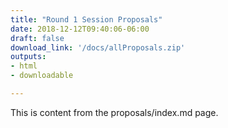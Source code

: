 ```yaml
---
title: "Round 1 Session Proposals"
date: 2018-12-12T09:40:06-06:00
draft: false
download_link: '/docs/allProposals.zip'
outputs:
- html
- downloadable

---
```

This is content from the proposals/index.md page.
